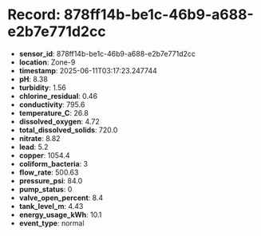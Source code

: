 # Record: 878ff14b-be1c-46b9-a688-e2b7e771d2cc

- **sensor_id**: 878ff14b-be1c-46b9-a688-e2b7e771d2cc
- **location**: Zone-9
- **timestamp**: 2025-06-11T03:17:23.247744
- **pH**: 8.38
- **turbidity**: 1.56
- **chlorine_residual**: 0.46
- **conductivity**: 795.6
- **temperature_C**: 26.8
- **dissolved_oxygen**: 4.72
- **total_dissolved_solids**: 720.0
- **nitrate**: 8.82
- **lead**: 5.2
- **copper**: 1054.4
- **coliform_bacteria**: 3
- **flow_rate**: 500.63
- **pressure_psi**: 84.0
- **pump_status**: 0
- **valve_open_percent**: 8.4
- **tank_level_m**: 4.43
- **energy_usage_kWh**: 10.1
- **event_type**: normal